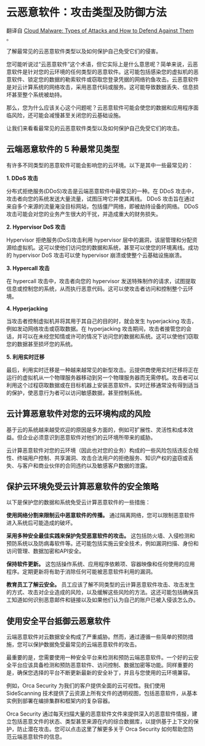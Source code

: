 # 云恶意软件：攻击类型及防御方法

翻译自 [Cloud Malware: Types of Attacks and How to Defend Against Them](https://thenewstack.io/cloud-malware-types-of-attacks-and-how-to-defend-against-them/) 。

了解最常见的云恶意软件类型以及如何保护自己免受它们的侵害。

您可能听说过“云恶意软件”这个术语，但它实际上是什么意思呢？简单来说，云恶意软件是针对您的云环境的任何类型的恶意软件。这可能包括感染您的虚拟机的恶意软件、锁定您的数据的勒索软件或窃取您登录凭据的网络钓鱼攻击。云恶意软件是对云计算系统的网络攻击，采用恶意代码或服务。这可能导致数据丢失、信息损坏甚至整个系统被劫持。

那么，您为什么应该关心这个问题呢？云恶意软件可能会使您的数据和应用程序面临风险，还可能会减慢甚至关闭您的云基础设施。

让我们来看看最常见的云恶意软件类型以及如何保护自己免受它们的攻击。

## 云端恶意软件的 5 种最常见类型

有许多不同类型的恶意软件可能会影响您的云环境。以下是其中一些最常见的：

**1. DDoS 攻击**

分布式拒绝服务(DDoS)攻击是云端恶意软件中最常见的一种。在 DDoS 攻击中，攻击者向您的系统发送大量流量，试图压垮它并使其离线。 DDoS 攻击旨在通过来自多个来源的流量淹没目标网站，包括僵尸网络，即被劫持设备的网络。 DDoS 攻击可能会对您的业务产生很大的干扰，并造成重大的财务损失。

**2. Hypervisor DoS 攻击**

Hypervisor 拒绝服务(DoS)攻击利用 hypervisor 层中的漏洞，该层管理和分配资源给虚拟机。这可以使他们访问您的数据和系统，甚至可以使您的环境离线。成功的 hypervisor DoS 攻击可以使 hypervisor 崩溃或使整个云基础设施崩溃。

**3. Hypercall 攻击**

在 hypercall 攻击中，攻击者向您的 hypervisor 发送特殊制作的请求，试图提取信息或控制您的系统，从而执行恶意代码。这可以使攻击者访问和控制整个云环境。

**4. Hyperjacking**

当攻击者控制虚拟机并将其用于其自己的目的时，就会发生 hyperjacking 攻击，例如发动网络攻击或窃取数据。在 hyperjacking 攻击期间，攻击者接管您的会话，并可以在未经您知情或许可的情况下访问您的数据和系统。这可以使他们窃取您的数据甚至损坏您的系统。

**5. 利用实时迁移**

最后，利用实时迁移是一种越来越常见的新型攻击。云提供商使用实时迁移将正在运行的虚拟机从一个物理服务器移动到另一个物理服务器而无需停机。攻击者可以利用这个过程窃取数据或在目标机器上安装恶意软件。实时迁移通常没有得到适当的保护，使恶意行为者可以访问敏感数据，甚至控制系统。

## 云计算恶意软件对您的云环境构成的风险

基于云的系统越来越受欢迎的原因是多方面的，例如可扩展性、灵活性和成本效益。但企业必须意识到恶意软件对他们的云环境所带来的威胁。

云计算恶意软件对您的云环境（因此也对您的业务）构成的一些风险包括违反合规性、终端用户控制、共享漏洞、攻击合法用户的拒绝服务、知识产权的盗窃或丢失、与客户和商业伙伴的合同违约以及敏感客户数据的泄露。

## 保护云环境免受云计算恶意软件的安全策略

以下是保护您的数据和系统免受云计算恶意软件的一些措施：

**使用网络分割来限制云中恶意软件的传播。** 通过隔离网络，您可以限制恶意软件进入系统后可能造成的破坏。

**采用多种安全最佳实践来保护免受恶意软件的攻击。** 这包括防火墙、入侵检测和预防系统以及防病毒软件等。还可能包括实施云安全技术，例如漏洞扫描、身份和访问管理、数据加密和API安全。

**保持软件更新。** 这包括操作系统、应用程序依赖项、容器映像和任何使用的应用程序。定期更新将有助于消除任何可能被恶意软件利用的漏洞。

**教育员工了解云安全。** 员工应该了解不同类型的云计算恶意软件攻击、攻击发生的方式、攻击对企业造成的风险，以及缓解这些风险的方法。这还可能包括确保员工知道如何识别恶意邮件和链接以及如果他们认为自己的账户已被入侵该怎么办。

## 使用安全平台抵御云恶意软件

云端恶意软件对云数据安全构成了严重威胁。然而，通过遵循一些简单的预防措施，您可以保护数据免受最常见的云端恶意软件的攻击。

最重要的是，您需要使用一种安全平台来检测和预防云端恶意软件。一个好的云安全平台应该具备检测和预防恶意软件、访问控制、数据加密等功能。同样重要的是，确保您选择的平台不断更新最新的安全补丁，并且与您使用的云环境兼容。

例如，Orca Security 为我们的客户提供全面的云可视性。我们使用 SideScanning 技术提供了云资源上所有文件的透明视图，包括恶意软件，从基本实例到部署在编排集群和框架内的复杂容器。

Orca Security 通过每天扫描大量的恶意软件文件来提供深入的恶意软件情报，建立包括恶意文件的状态、类型甚至来源在内的综合数据库，以提供基于上下文的保护，防止潜在攻击。您可以点击这里了解更多关于 Orca Security 如何帮助您防范云端恶意软件的信息。

